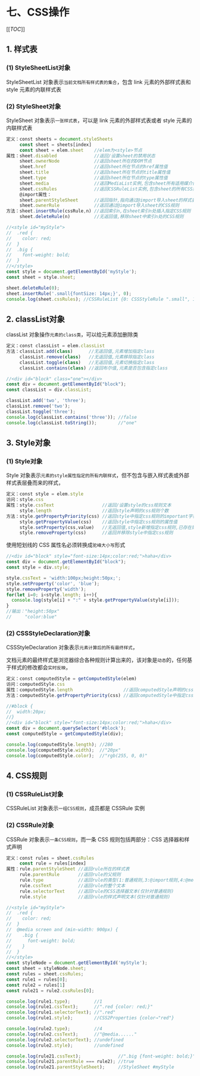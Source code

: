 # 七、CSS操作

[[_TOC_]]

## 1. 样式表

### (1) StyleSheetList对象

StyleSheetList 对象表示`当前文档所有样式表的集合`，包含 link 元素的外部样式表和 style 元素的内联样式表

### (2) StyleSheet对象

StyleSheet 对象表示`一张样式表`，可以是 link 元素的外部样式表或者 style 元素的内联样式表

```javascript
定义：const sheets = document.styleSheets 
     const sheet = sheets[index]
     const sheet = elem.sheet    //elem为<style>节点
属性：sheet.disabled              //返回/设置sheet的禁用状态
     sheet.ownerNode             //返回sheet所在的DOM节点
     sheet.href                  //返回sheet所在节点的href属性值
     sheet.title                 //返回sheet所在节点的title属性值
     sheet.type                  //返回sheet所在节点的type属性值
     sheet.media                 //返回MediaList实例,包含sheet所有适用媒介的集合
     sheet.cssRules              //返回CSSRuleList实例,包含sheet的所有CSS规则
     @import属性：
     sheet.parentStyleSheet      //返回指针,指向通过@import导入sheet的样式表
     sheet.ownerRule             //返回通过@import导入sheet的CSS规则
方法：sheet.insertRule(cssRule,n) //返回索引n,在sheet索引n处插入指定CSS规则
     sheet.deleteRule(n)         //无返回值,移除sheet中索引n处的CSS规则
```

```javascript
//<style id="myStyle">
//  .red {
//    color: red;
//  }
//  .big {
//    font-weight: bold;
//  }
//</style>
const style = document.getElementById('myStyle');
const sheet = style.sheet;

sheet.deleteRule(0);
sheet.insertRule('.small{fontSize: 14px;}', 0);
console.log(sheet.cssRules); //CSSRuleList {0: CSSStyleRule ".small", 1: CSSStyleRule ".big", length: 2}
```

## 2. classList对象

classList 对象操作`元素的class类`，可以给元素添加删除类

```javascript
定义：const classList = elem.classList
方法：classList.add(class)      //无返回值,元素增加指定class
     classList.remove(class)   //无返回值,元素移除指定class
     classList.toggle(class)   //无返回值,元素切换指定class
     classList.contains(class) //返回布尔值,元素是否包含指定class
```

```javascript
//<div id="block" class="one"></div>
const div = document.getElementById("block");
const classList = div.classList;

classList.add('two', 'three');
classList.remove('two');
classList.toggle('three');
console.log(classList.contains('three')); //false
console.log(classList.toString());        //"one"
```

## 3. Style对象

### (1) Style对象

Style 对象表示`元素的style属性指定的所有内联样式`，但不包含与嵌入样式表或外部样式表层叠而来的样式，

```javascript
定义：const style = elem.style           
访问：style.css     
属性：style.cssText                  //返回/设置style的css规则文本
     style.length                   //返回style声明的css规则个数
方法：style.getPropertyPriority(css) //返回style中指定css规则的important字符串
     style.getPropertyValue(css)    //返回style中指定css规则的属性值
     style.setProperty(css,value)   //无返回值,style新增指定css规则,已存在则修改
     style.removeProperty(css)      //返回并移除style中指定css规则
```

使用短划线的 CSS 属性名必须转换成`驼峰大小写`形式

```javascript
//<div id="block" style="font-size:14px;color:red;">haha</div>
const div = document.getElementById("block");
const style = div.style;

style.cssText = 'width:100px;height:50px;'; 
style.setProperty('color', 'blue');
style.removeProperty('width');
for(let i=0; i<style.length; i++){
  console.log(style[i] + ":" + style.getPropertyValue(style[i])); 
}
//输出："height:50px"  
//     "color:blue"
```

### (2) CSSStyleDeclaration对象

CSSStyleDeclaration 对象表示`元素计算后的所有最终样式`，

文档元素的最终样式是浏览器综合各种规则计算出来的，该对象是`动态`的，任何基于样式的修改都会`实时反映`，

```javascript
定义：const computedStyle = getComputedStyle(elem)   
访问：computedStyle.css                  
属性：computedStyle.length                   //返回computedStyle声明的css规则个数
方法：computedStyle.getPropertyPriority(css) //返回computedStyle中指定css规则的important字符串
```

```javascript
//#block {
//  width:20px;
//}
//<div id="block" style="font-size:14px;color:red;">haha</div>
const div = document.querySelector('#block');
const computedStyle = getComputedStyle(div);

console.log(computedStyle.length); //280
console.log(computedStyle.width);  //"20px"
console.log(computedStyle.color);  //"rgb(255, 0, 0)"
```

## 4. CSS规则

### (1) CSSRuleList对象

CSSRuleList 对象表示`一组CSS规则`，成员都是 CSSRule 实例 

### (2) CSSRule对象

CSSRule 对象表示`一条CSS规则`，而一条 CSS 规则包括两部分：CSS 选择器和样式声明

```javascript
定义：const rules = sheet.cssRules
     const rule = rules[index]
属性：rule.parentStyleSheet //返回rule所在的样式表
     rule.parentRule       //返回rule的父规则
     rule.type             //返回rule的类型(1:普通规则,3:@import规则,4:@media规则,5:@font-face规则)
     rule.cssText          //返回rule的整个文本
     rule.selectorText     //返回rule的CSS选择器文本(仅针对普通规则)
     rule.style            //返回rule的样式声明文本(仅针对普通规则)
```

```javascript
//<style id="myStyle">
//  .red {
//    color: red;
//  }
//  @media screen and (min-width: 900px) {
//    .big {
//      font-weight: bold;
//    }
//  }
//</style>
const styleNode = document.getElementById('myStyle');
const sheet = styleNode.sheet;
const rules = sheet.cssRules;
const rule1 = rules[0];
const rule2 = rules[1]
const rule21 = rule2.cssRules[0];

console.log(rule1.type);         //1
console.log(rule1.cssText);      //".red {color: red;}"
console.log(rule1.selectorText); //".red"
console.log(rule1.style);        //CSS2Properties {color→"red"}

console.log(rule2.type);         //4
console.log(rule2.cssText);      //"@media......"
console.log(rule2.selectorText); //undefined 
console.log(rule2.style);        //undefined

console.log(rule21.cssText);              //".big {font-weight: bold;}"
console.log(rule21.parentRule === rule2); //true
console.log(rule21.parentStyleSheet);     //StyleSheet #myStyle
```
